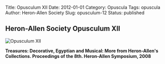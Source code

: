 Title: Opusculum XII
Date: 2012-01-01
Category: Opuscula
Tags: opuscula
Author: Heron-Allen Society
Slug: opusculum-12
Status: published

## Heron-Allen Society Opusculum XII

![Opusculum XII](/images/opuscula/op12-large.jpg)

**Treasures: Decorative, Egyptian and Musical: More from Heron-Allen's Collections. Proceedings of the 8th. Heron-Allen Symposium, 2008**